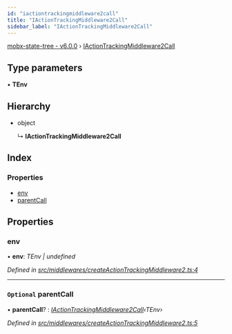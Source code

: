 ```yaml
---
id: "iactiontrackingmiddleware2call"
title: "IActionTrackingMiddleware2Call"
sidebar_label: "IActionTrackingMiddleware2Call"
---
```


[mobx-state-tree - v6.0.0](../index.md) › [IActionTrackingMiddleware2Call](iactiontrackingmiddleware2call.md)

## Type parameters

▪ **TEnv**

## Hierarchy

* object

  ↳ **IActionTrackingMiddleware2Call**

## Index

### Properties

* [env](iactiontrackingmiddleware2call.md#env)
* [parentCall](iactiontrackingmiddleware2call.md#optional-parentcall)

## Properties

###  env

• **env**: *TEnv | undefined*

*Defined in [src/middlewares/createActionTrackingMiddleware2.ts:4](https://github.com/mobxjs/mobx-state-tree/blob/030cb3bb/src/middlewares/createActionTrackingMiddleware2.ts#L4)*

___

### `Optional` parentCall

• **parentCall**? : *[IActionTrackingMiddleware2Call](iactiontrackingmiddleware2call.md)‹TEnv›*

*Defined in [src/middlewares/createActionTrackingMiddleware2.ts:5](https://github.com/mobxjs/mobx-state-tree/blob/030cb3bb/src/middlewares/createActionTrackingMiddleware2.ts#L5)*
